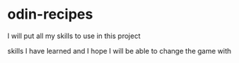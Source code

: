 # odin-recipes

I will put all my skills to use in this project

skills I have learned and I hope I will be able to change the game with